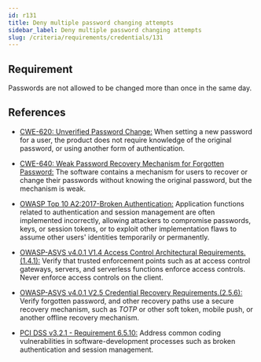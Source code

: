 ```yaml
---
id: r131
title: Deny multiple password changing attempts
sidebar_label: Deny multiple password changing attempts
slug: /criteria/requirements/credentials/131
---
```


## Requirement

Passwords are not allowed to be changed
more than once in the same day.

## References

- [CWE-620: Unverified Password Change:](https://cwe.mitre.org/data/definitions/620.html)
When setting a new password for a user,
the product does not require knowledge
of the original password,
or using another form of authentication.

- [CWE-640: Weak Password Recovery Mechanism for Forgotten Password:](https://cwe.mitre.org/data/definitions/640.html)
The software contains a mechanism
for users to recover
or change their passwords
without knowing the original password,
but the mechanism is weak.

- [OWASP Top 10 A2:2017-Broken Authentication:](https://owasp.org/www-project-top-ten/OWASP_Top_Ten_2017/Top_10-2017_A2-Broken_Authentication)
Application functions related to authentication
and session management
are often implemented incorrectly,
allowing attackers to compromise passwords, keys,
or session tokens,
or to exploit other implementation flaws
to assume other users' identities
temporarily or permanently.

- [OWASP-ASVS v4.0.1 V1.4 Access Control Architectural Requirements.(1.4.1):](https://owasp.org/www-pdf-archive/OWASP_Application_Security_Verification_Standard_4.0-en.pdf)
Verify that trusted enforcement points
such as at access control gateways,
servers, and serverless functions
enforce access controls.
Never enforce access controls on the client.

- [OWASP-ASVS v4.0.1 V2.5 Credential Recovery Requirements.(2.5.6):](https://owasp.org/www-pdf-archive/OWASP_Application_Security_Verification_Standard_4.0-en.pdf)
Verify forgotten password,
and other recovery paths
use a secure recovery mechanism,
such as *TOTP* or other soft token,
mobile push,
or another offline recovery mechanism.

- [PCI DSS v3.2.1 - Requirement 6.5.10:](https://www.pcisecuritystandards.org/documents/PCI_DSS_v3-2-1.pdf)
Address common coding vulnerabilities
in software-development processes
such as broken authentication
and session management.
